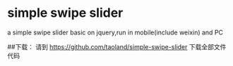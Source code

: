 # simple swipe slider
a simple swipe slider basic on jquery,run in mobile(include weixin) and PC

##下载：
请到 https://github.com/taoland/simple-swipe-slider 下载全部文件代码